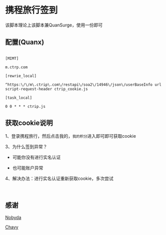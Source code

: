 # **携程旅行签到**<br>



该脚本理论上该脚本兼QuanSurge，使用一份即可<br>



## 配置(Quanx)<br>

```

[MIMT]

m.ctrp.com

[rewrie_local]

^https:\/\/m\.ctrip\.com\/restapi\/soa2\/14946\/json\/userBaseInfo url script-request-header ctrip_cookie.js

[task_local]

0 0 * * * ctrip.js

```

## 获取cookie说明<br>

1、登录携程旅行，然后点击我的，`我的积分`进入即可即可获取cookie<br>


3、为什么签到异常？<br>

* 可能你没有进行实名认证<br>

* 也可能账户异常<br>

4、解决办法：进行实名认证重新获取cookie，多次尝试

​

## 感谢

[Nobyda](https://github.com/NobyDa/Scrip)<br>

[Chavy](https://github.com/chavyleung/script)
